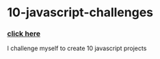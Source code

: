 # 10-javascript-challenges

<h3> <a href="https://vicky1999s.github.io/10-javascript-apps/" target="_blank">click here</a> </h3>

I challenge myself to create 10 javascript projects


